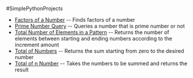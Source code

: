 #SimplePythonProjects

* <a href="https://github.com/asametulvi/simple-python-projects/blob/main/FactorsOfNumber.py">Factors of a Number</a> -- Finds factors of a number
* <a href="https://github.com/asametulvi/simple-python-projects/blob/main/PrimeNumberQuery.py">Prime Number Query</a> -- Queries a number that is prime number or not
* <a href="https://github.com/asametulvi/simple-python-projects/blob/main/TotalNumberOfElementsInPattern.py">Total Number of Elements in a Pattern</a> -- Returns the number of elements between starting and ending numbers according to the increment amount
* <a href="https://github.com/asametulvi/simple-python-projects/blob/main/TotalOfNumbers.py">Total of Numbers</a> -- Returns the sum starting from zero to the desired number
* <a href="https://github.com/asametulvi/simple-python-projects/blob/main/TotalOfnNumber.py">Total of n Number</a> -- Takes the numbers to be summed and returns the result
